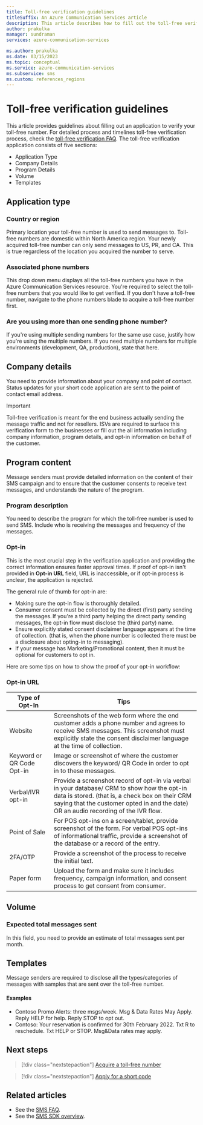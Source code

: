 ```yaml
---
title: Toll-free verification guidelines
titleSuffix: An Azure Communication Services article
description: This article describes how to fill out the toll-free verification form.
author: prakulka
manager: sundraman
services: azure-communication-services

ms.author: prakulka
ms.date: 03/15/2023
ms.topic: conceptual
ms.service: azure-communication-services
ms.subservice: sms
ms.custom: references_regions
---
```

# Toll-free verification guidelines

This article provides guidelines about filling out an application to verify your toll-free number. For detailed process and timelines toll-free verification process, check the [toll-free verification FAQ](./sms-faq.md#toll-free-verification). The toll-free verification application consists of five sections:  

- Application Type  
- Company Details  
- Program Details  
- Volume  
- Templates  

## Application type

### Country or region 

 Primary location your toll-free number is used to send messages to. Toll-free numbers are domestic within North America region. Your newly acquired toll-free number can only send messages to US, PR, and CA. This is true regardless of the location you acquired the number to serve.

### Associated phone numbers 

This drop down menu displays all the toll-free numbers you have in the Azure Communication Services resource. You're required to select the toll-free numbers that you would like to get verified. If you don't have a toll-free number, navigate to the phone numbers blade to acquire a toll-free number first.  

### Are you using more than one sending phone number?

If you're using multiple sending numbers for the same use case, justify how you're using the multiple numbers. If you need multiple numbers for multiple environments (development, QA, production), state that here.

## Company details

You need to provide information about your company and point of contact. Status updates for your short code application are sent to the point of contact email address.

> [!IMPORTANT]
> Toll-free verification is meant for the end business actually sending the message traffic and not for resellers. ISVs are required to surface this verification form to the businesses or fill out the all information including company information, program details, and opt-in information on behalf of the customer. 

## Program content

Message senders must provide detailed information on the content of their SMS campaign and to ensure that the customer consents to receive text messages, and understands the nature of the program.

### Program description

You need to describe the program for which the toll-free number is used to send SMS. Include who is receiving the messages and frequency of the messages.

### Opt-in 

This is the most crucial step in the verification application and providing the correct information ensures faster approval times. If proof of opt-in isn't provided in **Opt-in URL** field, URL is inaccessible, or if opt-in process is unclear, the application is rejected.

The general rule of thumb for opt-in are:  
- Making sure the opt-in flow is thoroughly detailed.  
- Consumer consent must be collected by the direct (first) party sending the messages. If you're a third party helping the direct party sending messages, the opt-in flow must disclose the (third party) name.
- Ensure explicitly stated consent disclaimer language appears at the time of collection. (that is, when the phone number is collected there must be a disclosure about opting-in to messaging). 
- If your message has Marketing/Promotional content, then it must be optional for customers to opt in.

 Here are some tips on how to show the proof of your opt-in workflow:

### Opt-in URL

|Type of Opt-In| Tips|
|--------------|-----|
|Website       | Screenshots of the web form where the end customer adds a phone number and agrees to receive SMS messages. This screenshot must explicitly state the consent disclaimer language at the time of collection. |
|Keyword or QR Code Opt-in| Image or screenshot of where the customer discovers the keyword/ QR Code in order to opt in to these messages. |
|Verbal/IVR opt-in|Provide a screenshot record of opt-in via verbal in your database/ CRM to show how the opt-in data is stored. (that is, a check box on their CRM saying that the customer opted in and the date) OR an audio recording of the IVR flow.|
|Point of Sale | For POS opt-ins on a screen/tablet, provide screenshot of the form. For verbal POS opt-ins of informational traffic, provide a screenshot of the database or a record of the entry. |
|2FA/OTP| Provide a screenshot of the process to receive the initial text. |
|Paper form | Upload the form and make sure it includes frequency, campaign information, and consent process to get consent from consumer. |

 ## Volume 

### Expected total messages sent

In this field, you need to provide an estimate of total messages sent per month.

## Templates

Message senders are required to disclose all the types/categories of messages with samples that are sent over the toll-free number.

#### Examples

- Contoso Promo Alerts: three msgs/week. Msg & Data Rates May Apply. Reply HELP for help. Reply STOP to opt out.
- Contoso: Your reservation is confirmed for 30th February 2022. Txt R to reschedule. Txt HELP or STOP. Msg&Data rates may apply.

 ## Next steps

> [!div class="nextstepaction"]
> [Acquire a toll-free number](../../quickstarts/telephony/get-phone-number.md)

> [!div class="nextstepaction"]
> [Apply for a short code](../../quickstarts/sms/apply-for-short-code.md)

## Related articles

- See the [SMS FAQ](./sms-faq.md#toll-free-verification).
- See the [SMS SDK overview](../sms/sdk-features.md).
